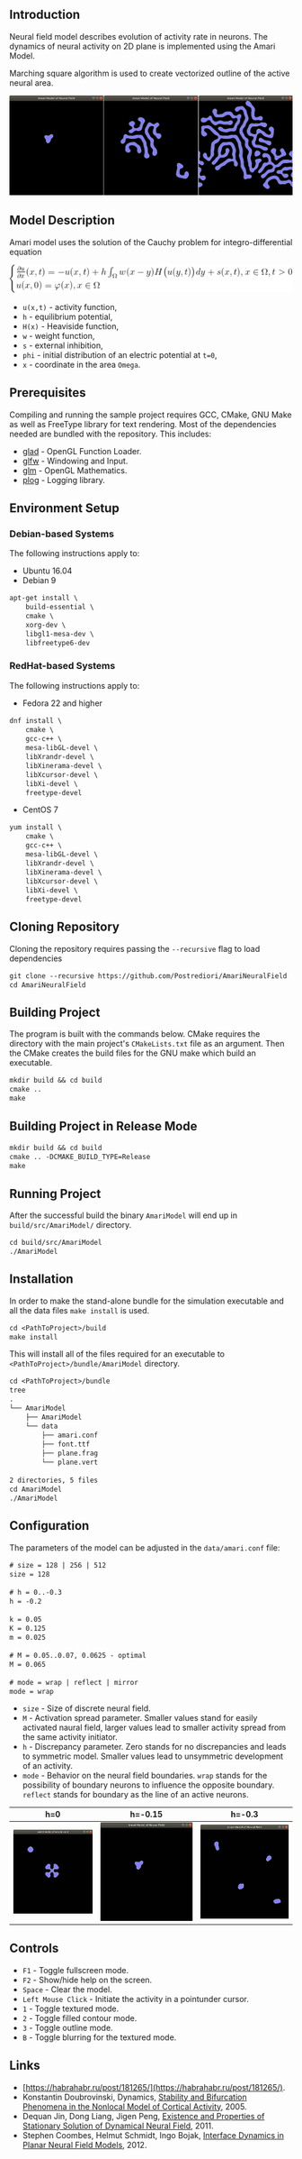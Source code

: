 ## Introduction

Neural field model describes evolution of activity rate in neurons. The dynamics
of neural activity on 2D plane is implemented using the Amari Model.

Marching square algorithm is used to create vectorized outline of the active neural area.

![Neural Field Simulation screenshot](images/neuralField.png)

## Model Description

Amari model uses the solution of the Cauchy problem for integro-differential equation

![Amari equation](images/amariEquation.png)

* `u(x,t)` - activity function,
* `h` - equilibrium potential,
* `H(x)` - Heaviside function,
* `w` - weight function,
* `s` - external inhibition,
* `phi` - initial distribution of an electric potential at `t=0`,
* `x` - coordinate in the area `Omega`.

## Prerequisites

Compiling and running the sample project requires GCC, CMake, GNU Make
as well as FreeType library for text rendering. Most of the dependencies needed
are bundled with the repository. This includes:

* [glad](https://github.com/Dav1dde/glad) - OpenGL Function Loader.
* [glfw](https://github.com/glfw/glfw) - Windowing and Input.
* [glm](https://github.com/g-truc/glm) - OpenGL Mathematics.
* [plog](https://github.com/SergiusTheBest/plog) - Logging library.

## Environment Setup

### Debian-based Systems

The following instructions apply to:

* Ubuntu 16.04
* Debian 9

```
apt-get install \
    build-essential \
    cmake \
    xorg-dev \
    libgl1-mesa-dev \
    libfreetype6-dev
```

### RedHat-based Systems

The following instructions apply to:

* Fedora 22 and higher

```
dnf install \
    cmake \
    gcc-c++ \
    mesa-libGL-devel \
    libXrandr-devel \
    libXinerama-devel \
    libXcursor-devel \
    libXi-devel \
    freetype-devel
```

* CentOS 7

```
yum install \
    cmake \
    gcc-c++ \
    mesa-libGL-devel \
    libXrandr-devel \
    libXinerama-devel \
    libXcursor-devel \
    libXi-devel \
    freetype-devel
```

## Cloning Repository

Cloning the repository requires passing the `--recursive` flag to load dependencies

```
git clone --recursive https://github.com/Postrediori/AmariNeuralField
cd AmariNeuralField
```

## Building Project

The program is built with the commands below. CMake requires the directory 
with the main project's `CMakeLists.txt` file as an argument. Then the CMake 
creates the build files for the GNU make which build an executable.

```
mkdir build && cd build
cmake ..
make
```

## Building Project in Release Mode

```
mkdir build && cd build
cmake .. -DCMAKE_BUILD_TYPE=Release
make
```

## Running Project

After the successful build the binary `AmariModel` will end up in `build/src/AmariModel/` directory.

```
cd build/src/AmariModel
./AmariModel
```

## Installation

In order to make the stand-alone bundle for the simulation executable and all the data files `make install`
is used.

```
cd <PathToProject>/build
make install
```

This will install all of the files required for an executable to `<PathToProject>/bundle/AmariModel` directory.

```
cd <PathToProject>/bundle
tree
.
└── AmariModel
    ├── AmariModel
    └── data
        ├── amari.conf
        ├── font.ttf
        ├── plane.frag
        └── plane.vert

2 directories, 5 files
cd AmariModel
./AmariModel
```

## Configuration

The parameters of the model can be adjusted in the `data/amari.conf` file:

```
# size = 128 | 256 | 512
size = 128

# h = 0..-0.3
h = -0.2

k = 0.05
K = 0.125
m = 0.025

# M = 0.05..0.07, 0.0625 - optimal
M = 0.065

# mode = wrap | reflect | mirror
mode = wrap
```

* `size` - Size of discrete neural field.
* `M` - Activation spread parameter. Smaller values stand for easily activated naural field,
larger values lead to smaller activity spread from the same activity initiator.
* `h` - Discrepancy parameter. Zero stands for no discrepancies and leads to symmetric model.
Smaller values lead to unsymmetric development of an activity.
* `mode` - Behavior on the neural field boundaries. `wrap` stands for the possibility of
boundary neurons to influence the opposite boundary. `reflect` stands for boundary as the line
of an active neurons.

h=0  | h=-0.15 | h=-0.3
---- | ------- | ------
![Neural Field With h=0](images/neural1.gif) | ![Neural Field With h=-0.15](images/neural2.gif) | ![Neural Field With h=-0.3](images/neural3.gif)


## Controls

* `F1` - Toggle fullscreen mode.
* `F2` - Show/hide help on the screen.
* `Space` - Clear the model.
* `Left Mouse Click` - Initiate the activity in a pointunder cursor.
* `1` - Toggle textured mode.
* `2` - Toggle filled contour mode.
* `3` - Toggle outline mode.
* `B` - Toggle blurring for the textured mode.

## Links

* [https://habrahabr.ru/post/181265/](https://habrahabr.ru/post/181265/).
* Konstantin Doubrovinski, Dynamics, [Stability and Bifurcation Phenomena in the Nonlocal Model of Cortical Activity](http://citeseerx.ist.psu.edu/viewdoc/download?doi=10.1.1.64.8688&rep=rep1&type=pdf), 2005.
* Dequan Jin, Dong Liang, Jigen Peng, [Existence and Properties of Stationary Solution of Dynamical Neural Field](http://gr.xjtu.edu.cn/c/document_library/get_file?folderId=29529&name=DLFE-2974.pdf), 2011.
* Stephen Coombes, Helmut Schmidt, Ingo Bojak, [Interface Dynamics in Planar Neural Field Models](http://www.mathematical-neuroscience.com/content/2/1/9), 2012.

